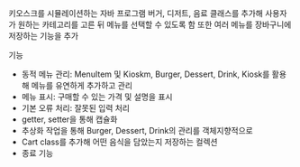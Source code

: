 키오스크를 시뮬레이션하는 자바 프로그램
버거, 디저트, 음료 클래스를 추가해 사용자가 원하는 카테고리를 고른 뒤 메뉴를 선택할 수 있도록 함
또한 여러 메뉴를 장바구니에 저장하는 기능을 추가

기능
- 동적 메뉴 관리: MenuItem 및 Kioskm, Burger, Dessert, Drink, Kiosk를 활용해 메뉴를 유연하게 추가하고 관리
- 메뉴 표시: 구매할 수 있는 가격 및 설명을 표시
- 기본 오류 처리: 잘못된 입력 처리
- getter, setter을 통해 캡슐화
- 추상화 작업을 통해 Burger, Dessert, Drink의 관리를 객체지향적으로
- Cart class를 추가해 어떤 음식을 담았는지 저장하는 컬렉션
- 종료 기능

